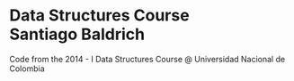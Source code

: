 Data Structures Course<br/>Santiago Baldrich
=======

Code from the 2014 - I Data Structures Course @ Universidad Nacional de Colombia
